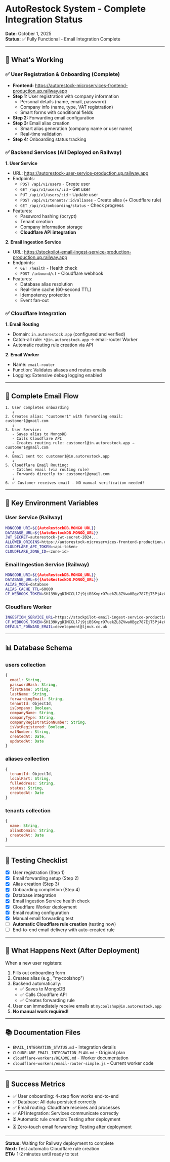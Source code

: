 # AutoRestock System - Complete Integration Status

**Date:** October 1, 2025  
**Status:** ✅ Fully Functional - Email Integration Complete

---

## 🎉 What's Working

### ✅ User Registration & Onboarding (Complete)
- **Frontend:** https://autorestock-microservices-frontend-production.up.railway.app
- **Step 1:** User registration with company information
  - Personal details (name, email, password)
  - Company info (name, type, VAT registration)
  - Smart forms with conditional fields
- **Step 2:** Forwarding email configuration
- **Step 3:** Email alias creation
  - Smart alias generation (company name or user name)
  - Real-time validation
- **Step 4:** Onboarding status tracking

### ✅ Backend Services (All Deployed on Railway)

**1. User Service**
- URL: https://autorestock-user-service-production.up.railway.app
- Endpoints:
  - `POST /api/v1/users` - Create user
  - `GET /api/v1/users/:id` - Get user
  - `PUT /api/v1/users/:id` - Update user
  - `POST /api/v1/tenants/:id/aliases` - Create alias (+ Cloudflare rule)
  - `GET /api/v1/onboarding/status` - Check progress
- Features:
  - Password hashing (bcrypt)
  - Tenant creation
  - Company information storage
  - **Cloudflare API integration**

**2. Email Ingestion Service**
- URL: https://stockpilot-email-ingest-service-production-production.up.railway.app
- Endpoints:
  - `GET /health` - Health check
  - `POST /inbound/cf` - Cloudflare webhook
- Features:
  - Database alias resolution
  - Real-time cache (60-second TTL)
  - Idempotency protection
  - Event fan-out

### ✅ Cloudflare Integration

**1. Email Routing**
- Domain: `in.autorestock.app` (configured and verified)
- Catch-all rule: `*@in.autorestock.app` → email-router Worker
- Automatic routing rule creation via API

**2. Email Worker**
- Name: `email-router`
- Function: Validates aliases and routes emails
- Logging: Extensive debug logging enabled

---

## 🔄 Complete Email Flow

```
1. User completes onboarding
   ↓
2. Creates alias: "customer1" with forwarding email: customer1@gmail.com
   ↓
3. User Service:
   - Saves alias to MongoDB
   - Calls Cloudflare API
   - Creates routing rule: customer1@in.autorestock.app → customer1@gmail.com
   ↓
4. Email sent to: customer1@in.autorestock.app
   ↓
5. Cloudflare Email Routing:
   - Catches email (via routing rule)
   - Forwards directly to: customer1@gmail.com
   ↓
6. ✅ Customer receives email - NO manual verification needed!
```

---

## 🔑 Key Environment Variables

### User Service (Railway)
```bash
MONGODB_URI=${{AutoRestockDB.MONGO_URL}}
DATABASE_URL=${{AutoRestockDB.MONGO_URL}}
JWT_SECRET=autorestock-jwt-secret-2024...
ALLOWED_ORIGINS=https://autorestock-microservices-frontend-production.up.railway.app
CLOUDFLARE_API_TOKEN=<api-token>
CLOUDFLARE_ZONE_ID=<zone-id>
```

### Email Ingestion Service (Railway)
```bash
MONGODB_URI=${{AutoRestockDB.MONGO_URL}}
DATABASE_URL=${{AutoRestockDB.MONGO_URL}}
ALIAS_MODE=database
ALIAS_CACHE_TTL=60000
CF_WEBHOOK_TOKEN=SH139KygDIMCCLl7j9jiBSKvprO7uekZL8ZVwa0Bgz787EjT5Pj4zG7iQY056PhJ
```

### Cloudflare Worker
```bash
INGESTION_SERVICE_URL=https://stockpilot-email-ingest-service-production-production.up.railway.app
CF_WEBHOOK_TOKEN=SH139KygDIMCCLl7j9jiBSKvprO7uekZL8ZVwa0Bgz787EjT5Pj4zG7iQY056PhJ
DEFAULT_FORWARD_EMAIL=development@ljmuk.co.uk
```

---

## 📊 Database Schema

### users collection
```javascript
{
  email: String,
  passwordHash: String,
  firstName: String,
  lastName: String,
  forwardingEmail: String,
  tenantId: ObjectId,
  isCompany: Boolean,
  companyName: String,
  companyType: String,
  companyRegistrationNumber: String,
  isVatRegistered: Boolean,
  vatNumber: String,
  createdAt: Date,
  updatedAt: Date
}
```

### aliases collection
```javascript
{
  tenantId: ObjectId,
  localPart: String,
  fullAddress: String,
  status: String,
  createdAt: Date
}
```

### tenants collection
```javascript
{
  name: String,
  aliasDomain: String,
  createdAt: Date
}
```

---

## 🧪 Testing Checklist

- [x] User registration (Step 1)
- [x] Email forwarding setup (Step 2)
- [x] Alias creation (Step 3)
- [x] Onboarding completion (Step 4)
- [x] Database integration
- [x] Email Ingestion Service health check
- [x] Cloudflare Worker deployment
- [x] Email routing configuration
- [x] Manual email forwarding test
- [ ] **Automatic Cloudflare rule creation** (testing now)
- [ ] End-to-end email delivery with auto-created rule

---

## 🚀 What Happens Next (After Deployment)

When a new user registers:
1. Fills out onboarding form
2. Creates alias (e.g., "mycoolshop")
3. Backend automatically:
   - ✅ Saves to MongoDB
   - ✅ Calls Cloudflare API
   - ✅ Creates forwarding rule
4. User can immediately receive emails at `mycoolshop@in.autorestock.app`
5. **No manual work required!**

---

## 📚 Documentation Files

- `EMAIL_INTEGRATION_STATUS.md` - Integration details
- `CLOUDFLARE_EMAIL_INTEGRATION_PLAN.md` - Original plan
- `cloudflare-workers/README.md` - Worker documentation
- `cloudflare-workers/email-router-simple.js` - Current worker code

---

## 🎯 Success Metrics

- ✅ User onboarding: 4-step flow works end-to-end
- ✅ Database: All data persisted correctly
- ✅ Email routing: Cloudflare receives and processes
- ✅ API integration: Services communicate correctly
- ⏳ Automatic rule creation: Testing after deployment
- ⏳ Zero-touch email forwarding: Testing after deployment

---

**Status:** Waiting for Railway deployment to complete  
**Next:** Test automatic Cloudflare rule creation  
**ETA:** 1-2 minutes until ready to test









